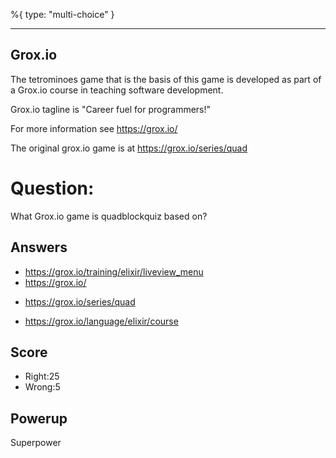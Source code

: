 %{
 type: "multi-choice"
}

---
## Grox.io
The tetrominoes game that is the basis of this game
is developed as part of a Grox.io course
in teaching software development.

Grox.io tagline is "Career fuel for programmers!"

For more information see https://grox.io/

The original grox.io game is at https://grox.io/series/quad

# Question:
What Grox.io game is quadblockquiz based on?

## Answers
- https://grox.io/training/elixir/liveview_menu
- https://grox.io/
* https://grox.io/series/quad
- https://grox.io/language/elixir/course

## Score
- Right:25
- Wrong:5

## Powerup
Superpower
